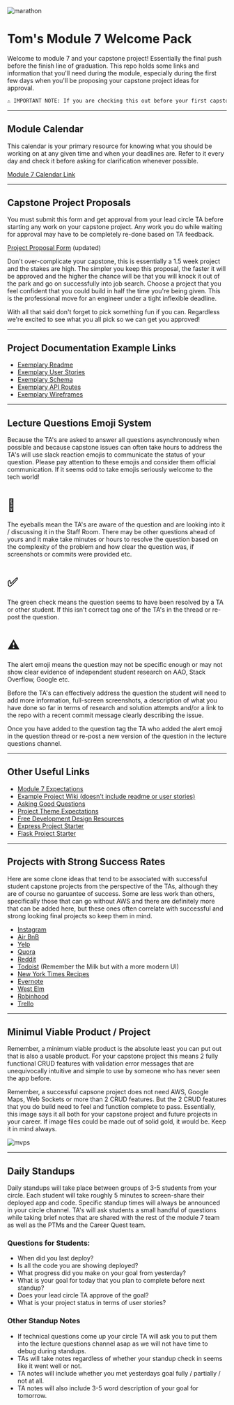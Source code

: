 <!-- ![welcome](https://gifimage.net/wp-content/uploads/2017/09/animated-welcome-gif-12.gif) -->
![marathon](https://external-content.duckduckgo.com/iu/?u=http%3A%2F%2Fcdn.lowgif.com%2Fmedium%2F843ae510cfd8baba-ellen-gordon-cpas-4-a-cause-5k-run-walk.gif&f=1&nofb=1)

# Tom's Module 7 Welcome Pack

Welcome to module 7 and your capstone project! Essentially the final push before the finish line of graduation. This repo holds some links and information that you'll need during the module, especially during the first few days when you'll be proposing your capstone project ideas for approval.

```txt
⚠️ IMPORTANT NOTE: If you are checking this out before your first capstone week officially begins please make sure you are keeping your pre-capstone project your top priority. All of this should be considered secondary until that project is done.
```

---

## Module Calendar

This calendar is your primary resource for knowing what you should be working on at any given time and when your deadlines are. Refer to it every day and check it before asking for clarification whenever possible. 

[Module 7 Calendar Link](https://calendar.google.com/calendar/u/0/embed?src=c_al83m9o7es4b69frh3mk41ia68@group.calendar.google.com&ctz=America/Los_Angeles)

---

## Capstone Project Proposals

You must submit this form and get approval from your lead circle TA before starting any work on your capstone project. Any work you do while waiting for approval may have to be completely re-done based on TA feedback.

[Project Proposal Form](https://docs.google.com/forms/d/e/1FAIpQLSeGVXOG9IKf3iGPWZRcSMEepB8eS5xQEt4nGhmoFhQBBBBSWA/viewform?usp=sf_link) (updated)

Don't over-complicate your capstone, this is essentially a 1.5 week project and the stakes are high. The simpler you keep this proposal, the faster it will be approved and the higher the chance will be that you will knock it out of the park and go on successfully into job search. Choose a project that you feel confident that you could build in half the time you're being given. This is the professional move for an engineer under a tight inflexible deadline.

With all that said don't forget to pick something fun if you can. Regardless we're excited to see what you all pick so we can get you approved!

---

## Project Documentation Example Links

* [Exemplary Readme](https://github.com/sezder/HQ/blob/main/README.md)
* [Exemplary User Stories](https://github.com/sezder/HQ/wiki/User-Stories)
* [Exemplary Schema](https://github.com/chrisoney/mercenary-review/wiki/Database-Schema-and-Backend-Routes)
* [Exemplary API Routes](https://github.com/sezder/HQ/wiki/API-Routes)
* [Exemplary Wireframes](https://github.com/chrisoney/mercenary-review/wiki/Wireframes-and-Front-End-Routes)

<!-- [user stories requirements](https://docs.google.com/document/d/1LzfYEuvd-WcHkGVycn1d95kXgoIbvrAyzAkcR9C8z2g/edit) -->

---

## Lecture Questions Emoji System

Because the TA's are asked to answer all questions asynchronously when possible and because capstone issues can often take hours to address the TA's will use slack reaction emojis to communicate the status of your question. Please pay attention to these emojis and consider them official communication. If it seems odd to take emojis seriously welcome to the tech world!


# 👀
The eyeballs mean the TA's are aware of the question and are looking into it / discussing it in the Staff Room. There may be other questions ahead of yours and it make take minutes or hours to resolve the question based on the complexity of the problem and how clear the question was, if screenshots or commits were provided etc.

# ✅
The green check means the question seems to have been resolved by a TA or other student. If this isn't correct tag one of the TA's in the thread or re-post the question.

# ⚠️
The alert emoji means the question may not be specific enough or may not show clear evidence of independent student research on AAO, Stack Overflow, Google etc. 

Before the TA's can effectively address the question the student will need to add more information, full-screen screenshots, a description of what you have done so far in terms of research and solution attempts and/or a link to the repo with a recent commit message clearly describing the issue.

Once you have added to the question tag the TA who added the alert emoji in the question thread or re-post a new version of the question in the lecture questions channel.

---

## Other Useful Links

* [Module 7 Expectations](https://hackmd.io/@jwarren/Sycd24fId)
* [Example Project Wiki (doesn't include readme or user stories)](https://github.com/chrisoney/mercenary-review/wiki)
* [Asking Good Questions](https://hackmd.io/@jwarren/Hkt6Ew9S_)
* [Project Theme Expectations](https://github.com/tombetthauser/module-7-welcome/blob/main/Project%20Theme%20Expectations%20-%20Student%20Facing%20Discussion.pdf)
* [Free Development Design Resources](https://github.com/bradtraversy/design-resources-for-developers#stock-photos)
* [Express Project Starter](https://drive.google.com/file/d/16wNaP57ICFULb1F3YeZ4MH80hWrUZO8-/view)
* [Flask Project Starter](https://github.com/appacademy-starters/python-project-starter)

<!-- [New Asking Questions Guide with Emojis](https://docs.google.com/document/d/1LMgYJ0TgZBdbE-D7rEQLAXyRWesSJl5aR_H2KPUJhCQ/edit#) -->
<!-- [Leah's Module 6 Link](https://docs.google.com/spreadsheets/d/1GyViJX0PZxBcgtkcurtHMGEgI08YitHX1M_vpHmV1rU/edit#gid=0) -->

---

## Projects with Strong Success Rates

Here are some clone ideas that tend to be associated with successful student capstone projects from the perspective of the TAs, although they are of course no garuantee of success. Some are less work than others, specifically those that can go without AWS and there are definitely more that can be added here, but these ones often correlate with successful and strong looking final projects so keep them in mind. 

* [Instagram](https://www.instagram.com/)
* [Air BnB](https://www.airbnb.com/)
* [Yelp](https://www.yelp.com/)
* [Quora](https://www.quora.com/?share=1)
* [Reddit](https://www.reddit.com/)
* [Todoist](https://todoist.com/) (Remember the Milk but with a more modern UI)
* [New York Times Recipes](https://cooking.nytimes.com/)
* [Evernote](https://evernote.com/)
* [West Elm](https://www.westelm.com/)
* [Robinhood](https://robinhood.com/us/en/)
* [Trello](https://trello.com/)

---

## Minimul Viable Product / Project

Remember, a minimum viable product is the absolute least you can put out that is also a usable product. For your capstone project this means 2 fully functional CRUD features with validation error messages that are unequivocally intuitive and simple to use by someone who has never seen the app before.

Remember, a successful capsone project does not need AWS, Google Maps, Web Sockets or more than 2 CRUD features. But the 2 CRUD features that you do build need to feel and function complete to pass. Essentially, this image says it all both for your capstone project and future projects in your career. If image files could be made out of solid gold, it would be. Keep it in mind always.

![mvps](https://i.imgur.com/vfIpcWn.png)


---

## Daily Standups

Daily standups will take place between groups of 3-5 students from your circle. Each student will take roughly 5 minutes to screen-share their deployed app and code. Specific standup times will always be announced in your circle channel. TA's will ask students a small handful of questions while taking brief notes that are shared with the rest of the module 7 team as well as the PTMs and the Career Quest team.

### Questions for Students:

* When did you last deploy?
* Is all the code you are showing deployed?
* What progress did you make on your goal from yesterday?
* What is your goal for today that you plan to complete before next standup? 
* Does your lead circle TA approve of the goal?
* What is your project status in terms of user stories?

### Other Standup Notes

* If technical questions come up your circle TA will ask you to put them into the lecture questions channel asap as we will not have time to debug during standups.
* TAs will take notes regardless of whether your standup check in seems like it went well or not.
* TA notes will include whether you met yesterdays goal fully / partially / not at all.
* TA notes will also include 3-5 word description of your goal for tomorrow.
